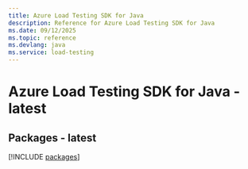 ```yaml
---
title: Azure Load Testing SDK for Java
description: Reference for Azure Load Testing SDK for Java
ms.date: 09/12/2025
ms.topic: reference
ms.devlang: java
ms.service: load-testing
---
```

# Azure Load Testing SDK for Java - latest
## Packages - latest
[!INCLUDE [packages](load-testing-index.md)]